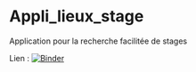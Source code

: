 # Appli_lieux_stage
Application pour la recherche facilitée de stages

Lien :
[![Binder](https://mybinder.org/badge_logo.svg)](https://mybinder.org/v2/gh/JustineAragones/Appli_lieux_stage/HEAD?urlpath=%2Fvoila%2Frender%2FLieux_de_stages.ipynb)

